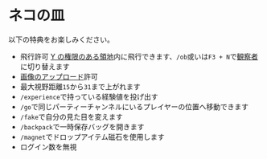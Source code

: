 # ネコの皿
以下の特典をお楽しみください。

- 飛行許可 [Y の権限のある領地](../item/land_book.md#y-飛行)内に飛行できます、`/ob`或いは`F3 + N`で[観察者](https://minecraft.fandom.com/ja/wiki/スペクテイター)に切り替えます
- [画像のアップロード](https://discord.com/channels/1040647480972415006/1040647481358295099)許可
- 最大視野距離`15`から`31`まで上がれます
- `/experience`で持っている経験値を投げ出す
- `/go`で同じパーティーチャンネルにいるプレイヤーの位置へ移動できます
- `/fake`で自分の見た目を変えます
- `/backpack`で一時保存バッグを開きます
- `/magnet`でドロップアイテム磁石を使用します
- ログイン数を無視